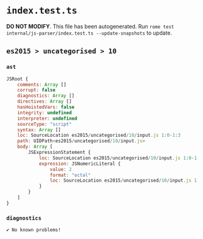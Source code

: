 # `index.test.ts`

**DO NOT MODIFY**. This file has been autogenerated. Run `rome test internal/js-parser/index.test.ts --update-snapshots` to update.

## `es2015 > uncategorised > 10`

### `ast`

```javascript
JSRoot {
	comments: Array []
	corrupt: false
	diagnostics: Array []
	directives: Array []
	hasHoistedVars: false
	integrity: undefined
	interpreter: undefined
	sourceType: "script"
	syntax: Array []
	loc: SourceLocation es2015/uncategorised/10/input.js 1:0-1:3
	path: UIDPath<es2015/uncategorised/10/input.js>
	body: Array [
		JSExpressionStatement {
			loc: SourceLocation es2015/uncategorised/10/input.js 1:0-1:3
			expression: JSNumericLiteral {
				value: 2
				format: "octal"
				loc: SourceLocation es2015/uncategorised/10/input.js 1:0-1:3
			}
		}
	]
}
```

### `diagnostics`

```
✔ No known problems!

```
